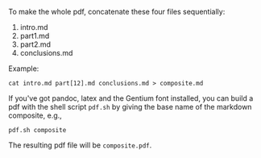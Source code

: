 To make the whole pdf, concatenate these four files sequentially:


1.  intro.md
2.  part1.md
3.  part2.md
4.  conclusions.md

Example:

    cat intro.md part[12].md conclusions.md > composite.md

If you've got pandoc, latex and the Gentium font installed, you can build a pdf with the shell script `pdf.sh` by giving the base name of the markdown composite, e.g.,

    pdf.sh composite


The resulting pdf file will be `composite.pdf`.
